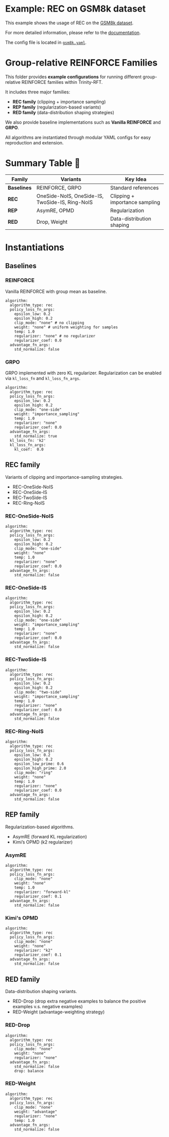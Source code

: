 # Example: REC on GSM8k dataset

This example shows the usage of REC on the [GSM8k dataset](https://huggingface.co/datasets/openai/gsm8k).

For more detailed information, please refer to the [documentation](../../docs/sphinx_doc/source/tutorial/example_reasoning_basic.md).

The config file is located in [`gsm8k.yaml`](gsm8k.yaml).

# Group-relative REINFORCE Families
This folder provides **example configurations** for running different group-relative REINFORCE families within Trinity-RFT.

It includes three major families:

- **REC family** (clipping + importance sampling)
- **REP family** (regularization-based variants)
- **RED family** (data-distribution shaping strategies)

We also provide baseline implementations such as **Vanilla REINFORCE** and **GRPO**.

All algorithms are instantiated through modular YAML configs for easy reproduction and extension.

# Summary Table 📝

| Family        | Variants                                        | Key Idea                            |
| ------------- | ----------------------------------------------- | ----------------------------------- |
| **Baselines** | REINFORCE, GRPO                                 | Standard references                 |
| **REC**       | OneSide-NoIS, OneSide-IS, TwoSide-IS, Ring-NoIS | Clipping + importance sampling      |
| **REP**       | AsymRE, OPMD                                    | Regularization |
| **RED**       | Drop, Weight                                    | Data-distribution shaping           |



# Instantiations

## Baselines

### REINFORCE
Vanilla REINFORCE with group mean as baseline.

```
algorithm:
  algorithm_type: rec
  policy_loss_fn_args:
    epsilon_low: 0.2
    epsilon_high: 0.2
    clip_mode: "none" # no clipping
    weight: "none" # uniform weighting for samples
    temp: 1.0
    regularizer: "none" # no regularizer
    regularizer_coef: 0.0
  advantage_fn_args:
    std_normalize: false
```

### GRPO
GRPO implemented with zero KL regularizer. Regularization can be enabled via `kl_loss_fn` and `kl_loss_fn_args`.

```
algorithm:
  algorithm_type: rec
  policy_loss_fn_args:
    epsilon_low: 0.2
    epsilon_high: 0.2
    clip_mode: "one-side"
    weight: "importance_sampling"
    temp: 1.0
    regularizer: "none"
    regularizer_coef: 0.0
  advantage_fn_args:
    std_normalize: true
  kl_loss_fn: 'k2'
  kl_loss_fn_args:
    kl_coef:  0.0

```

## REC family
Variants of clipping and importance-sampling strategies.
- REC-OneSide-NoIS
- REC-OneSide-IS
- REC-TwoSide-IS
- REC-Ring-NoIS

### REC-OneSide-NoIS

```
algorithm:
  algorithm_type: rec
  policy_loss_fn_args:
    epsilon_low: 0.2
    epsilon_high: 0.2
    clip_mode: "one-side"
    weight: "none"
    temp: 1.0
    regularizer: "none"
    regularizer_coef: 0.0
  advantage_fn_args:
    std_normalize: false
```

### REC-OneSide-IS

```
algorithm:
  algorithm_type: rec
  policy_loss_fn_args:
    epsilon_low: 0.2
    epsilon_high: 0.2
    clip_mode: "one-side"
    weight: "importance_sampling"
    temp: 1.0
    regularizer: "none"
    regularizer_coef: 0.0
  advantage_fn_args:
    std_normalize: false
```

### REC-TwoSide-IS

```
algorithm:
  algorithm_type: rec
  policy_loss_fn_args:
    epsilon_low: 0.2
    epsilon_high: 0.2
    clip_mode: "two-side"
    weight: "importance_sampling"
    temp: 1.0
    regularizer: "none"
    regularizer_coef: 0.0
  advantage_fn_args:
    std_normalize: false
```
### REC-Ring-NoIS

```
algorithm:
  algorithm_type: rec
  policy_loss_fn_args:
    epsilon_low: 0.2
    epsilon_high: 0.2
    epsilon_low_prime: 0.6
    epsilon_high_prime: 2.0
    clip_mode: "ring"
    weight: "none"
    temp: 1.0
    regularizer: "none"
    regularizer_coef: 0.0
  advantage_fn_args:
    std_normalize: false
```

## REP family

Regularization-based algorithms.
- AsymRE (forward KL regularization)
- Kimi’s OPMD (k2 regularizer)

### AsymRE

```
algorithm:
  algorithm_type: rec
  policy_loss_fn_args:
    clip_mode: "none"
    weight: "none"
    temp: 1.0
    regularizer: "forward-kl"
    regularizer_coef: 0.1
  advantage_fn_args:
    std_normalize: false
```


### Kimi's OPMD

```
algorithm:
  algorithm_type: rec
  policy_loss_fn_args:
    clip_mode: "none"
    weight: "none"
    regularizer: "k2"
    regularizer_coef: 0.1
  advantage_fn_args:
    std_normalize: false
```

## RED family
Data-distribution shaping variants.
- RED-Drop (drop extra negative examples to balance the positive examples v.s. negative examples)
- RED-Weight (advantage-weighting strategy)

### RED-Drop

```
algorithm:
  algorithm_type: rec
  policy_loss_fn_args:
    clip_mode: "none"
    weight: "none"
    regularizer: "none"
  advantage_fn_args:
    std_normalize: false
    drop: balance
```


### RED-Weight

```
algorithm:
  algorithm_type: rec
  policy_loss_fn_args:
    clip_mode: "none"
    weight: "advantage"
    regularizer: "none"
    temp: 1.0
  advantage_fn_args:
    std_normalize: false
```
